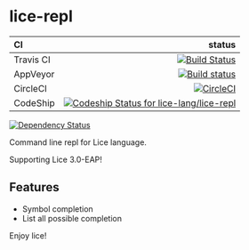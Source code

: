 # lice-repl

CI|status
:---|---:
Travis CI|[![Build Status](https://travis-ci.org/lice-lang/lice-repl.svg?branch=master)](https://travis-ci.org/lice-lang/lice-repl)
AppVeyor|[![Build status](https://ci.appveyor.com/api/projects/status/2u8x5i2ctnvl0bhl?svg=true)](https://ci.appveyor.com/project/ice1000/lice-repl)
CircleCI|[![CircleCI](https://circleci.com/gh/lice-lang/lice-repl.svg?style=svg)](https://circleci.com/gh/lice-lang/lice-repl)
CodeShip|[![Codeship Status for lice-lang/lice-repl](https://app.codeship.com/projects/9ccb04a0-61fd-0135-bc9e-7aecbc4a3d79/status?branch=master)](https://app.codeship.com/projects/239724)

[![Dependency Status](https://www.versioneye.com/user/projects/58df675124ef3e003fcb0b0a/badge.svg?style=square)](https://www.versioneye.com/user/projects/58df675124ef3e003fcb0b0a)

Command line repl for Lice language.

Supporting Lice 3.0-EAP!

## Features

+ Symbol completion
+ List all possible completion


Enjoy lice!
